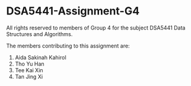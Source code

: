 # DSA5441-Assignment-G4

All rights reserved to members of Group 4 for the subject DSA5441 Data Structures and Algorithms.

The members contributing to this assignment are:

1. Aida Sakinah Kahirol
2. Tho Yu Han
3. Tee Kai Xin
4. Tan Jing Xi
